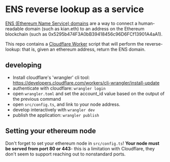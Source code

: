 # ENS reverse lookup as a service

[ENS (Ethereum Name Service) domains](https://docs.ens.domains/) are a way to connect a human-readable domain (such as kian.eth) to an address on the Ethereum blockchain (such as 0x5295b474F3A0bB39418456c96D6FCf13901A4aA1).

This repo contains a [Cloudflare Worker](https://developers.cloudflare.com/workers/) script that will perform the reverse-lookup: that is, given an ethereum address, return the ENS domain.


## developing

- Install cloudflare's 'wrangler' cli tool: https://developers.cloudflare.com/workers/cli-wrangler/install-update
- authenticate with cloudflare: `wrangler login`
- open `wrangler.toml` and set the account_id value based on the output of the previous command
- open `src/config.ts`, and link to your node address.
- develop interactively with `wrangler dev`
- publish the application: `wrangler publish`

## Setting your ethereum node

Don't forget to set your ethereum node in `src/config.ts`! **Your node must be served from port 80 or 443**- this is a limitation with Cloudflare, they don't seem to support reaching out to nonstandard ports.
